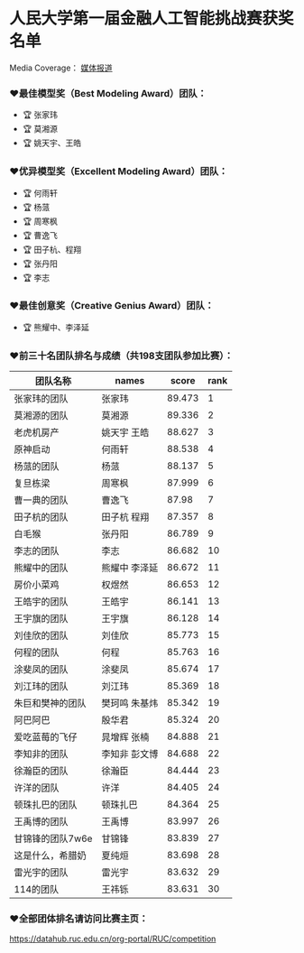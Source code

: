 # 人民大学第一届金融人工智能挑战赛获奖名单

Media Coverage： [媒体报道](https://brain.ruc.edu.cn/jcyj/jcdt/4a51274eeb0147538ee00497d62240d3.htm#:~:text=%E5%B1%8A%E6%97%B6%EF%BC%8C%E4%BC%98%E7%A7%80%E5%8F%82%E8%B5%9B%E9%80%89%E6%89%8B%E4%BB%A3%E8%A1%A8%E8%8E%AB%E6%B9%98%E6%BA%90%E3%80%81%E5%A7%9A%E5%A4%A9%E5%AE%87%E5%92%8C%E7%86%8A%E8%80%80%E4%B8%AD%E5%90%8C%E5%AD%A6%E5%B0%86%E4%B8%8E%E5%A4%A7%E5%AE%B6%E5%88%86%E4%BA%AB%E5%BB%BA%E6%A8%A1%E7%BB%8F%E9%AA%8C%E5%92%8C%E5%AD%A6%E4%B9%A0%E5%BF%83%E5%BE%97%E3%80%82%20%EF%BC%88%E5%90%8C%E5%AD%A6%E4%B8%8E%E8%80%81%E5%B8%88%E5%BF%AB%E6%9D%A5%E5%90%A7%20%F0%9F%A5%B0%20%E5%85%8D%E8%B4%B9%E7%94%9C%E5%93%81%EF%BC%89%20%E4%B8%89%E3%80%81%E8%8E%B7%E5%A5%96%E5%9B%A2%E9%98%9F%20%E2%9D%A4%EF%B8%8F%20%E6%9C%80%E4%BD%B3%E6%A8%A1%E5%9E%8B%E5%A5%96%E5%9B%A2%E9%98%9F%EF%BC%9A%20%E5%BC%A0%E5%AE%B6%E7%8E%AE,%E5%91%A8%E5%AF%92%E6%9E%AB%20%E6%9B%B9%E9%80%B8%E9%A3%9E%20%E7%94%B0%E5%AD%90%E6%9D%AD%E3%80%81%E7%A8%8B%E7%BF%94%20%E5%BC%A0%E4%B8%B9%E9%98%B3%20%E6%9D%8E%E5%BF%97%20%E2%9D%A4%EF%B8%8F%20%E6%9C%80%E4%BD%B3%E5%88%9B%E6%84%8F%E5%A5%96%E5%9B%A2%E9%98%9F%EF%BC%9A%20%E7%86%8A%E8%80%80%E4%B8%AD%E3%80%81%E6%9D%8E%E6%B3%BD%E5%BB%B6)

### ❤️最佳模型奖（Best Modeling Award）团队：
- 🏆 张家玮 
- 🏆 莫湘源 
- 🏆 姚天宇、王皓

### ❤️优异模型奖（Excellent Modeling Award）团队：
- 🏆 何雨轩 
- 🏆 杨蒎 
- 🏆 周寒枫 
- 🏆 曹逸飞 
- 🏆 田子杭、程翔 
- 🏆 张丹阳 
- 🏆 李志

### ❤️最佳创意奖（Creative Genius Award）团队：
- 🏆 熊耀中、李泽延

### ❤️前三十名团队排名与成绩（共198支团队参加比赛）：

| 团队名称       | names    | score  | rank |
|------------|----------|--------|------|
| 张家玮的团队     | 张家玮      | 89.473 | 1    |
| 莫湘源的团队     | 莫湘源      | 89.336 | 2    |
| 老虎机房产      | 姚天宇 王皓   | 88.627 | 3    |
| 原神启动       | 何雨轩      | 88.538 | 4    |
| 杨蒎的团队      | 杨蒎       | 88.137 | 5    |
| 复旦栋梁       | 周寒枫      | 87.999 | 6    |
| 曹一典的团队     | 曹逸飞      | 87.98  | 7    |
| 田子杭的团队     | 田子杭 程翔   | 87.357 | 8    |
| 白毛猴        | 张丹阳      | 86.789 | 9    |
| 李志的团队      | 李志       | 86.682 | 10   |
| 熊耀中的团队     | 熊耀中 李泽延  | 86.672 | 11   |
| 房价小菜鸡      | 权煜然      | 86.653 | 12   |
| 王皓宇的团队     | 王皓宇      | 86.141 | 13   |
| 王宇旗的团队     | 王宇旗      | 86.128 | 14   |
| 刘佳欣的团队     | 刘佳欣      | 85.773 | 15   |
| 何程的团队      | 何程       | 85.763 | 16   |
| 涂斐凤的团队     | 涂斐凤      | 85.674 | 17   |
| 刘江玮的团队     | 刘江玮      | 85.369 | 18   |
| 朱巨和樊神的团队   | 樊珂鸣 朱基炜  | 85.342 | 19   |
| 阿巴阿巴       | 殷华君      | 85.324 | 20   |
| 爱吃蓝莓的飞仔    | 晁增辉 张楠   | 84.888 | 21   |
| 李知非的团队     | 李知非 彭文博  | 84.688 | 22   |
| 徐瀚臣的团队     | 徐瀚臣      | 84.444 | 23   |
| 许洋的团队      | 许洋       | 84.405 | 24   |
| 顿珠扎巴的团队    | 顿珠扎巴     | 84.364 | 25   |
| 王禹博的团队     | 王禹博      | 83.997 | 26   |
| 甘锦锋的团队7w6e | 甘锦锋      | 83.839 | 27   |
| 这是什么，希腊奶   | 夏纯烜      | 83.698 | 28   |
| 雷光宇的团队     | 雷光宇      | 83.632 | 29   |
| 114的团队     | 王祎铄      | 83.631 | 30   |

### ❤️全部团体排名请访问比赛主页：
https://datahub.ruc.edu.cn/org-portal/RUC/competition
